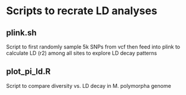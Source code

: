 # Scripts to recrate LD analyses

## plink.sh 
Script to first randomly sample 5k SNPs from vcf then feed into plink to calculate LD (r2) among all sites to explore LD decay patterns

## plot_pi_ld.R
Script to compare diversity vs. LD decay in M. polymorpha genome
